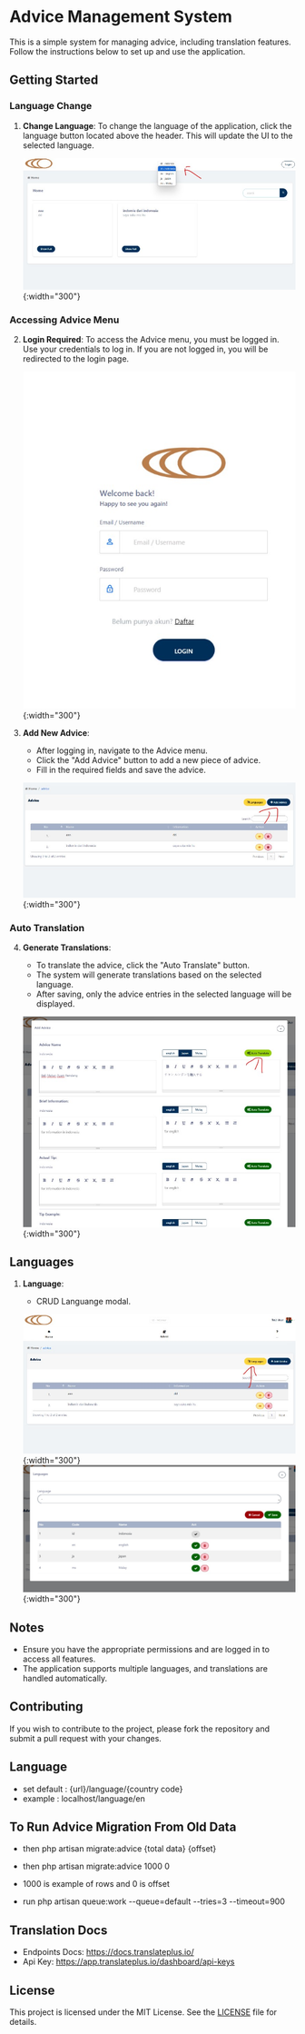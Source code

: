 # Advice Management System

This is a simple system for managing advice, including translation features. Follow the instructions below to set up and use the application.

## Getting Started

### Language Change

1. **Change Language**: To change the language of the application, click the language button located above the header. This will update the UI to the selected language.

    ![Change Language](public/assets/images/tutor/1.jpg){:width="300"}

### Accessing Advice Menu

2. **Login Required**: To access the Advice menu, you must be logged in. Use your credentials to log in. If you are not logged in, you will be redirected to the login page.

    ![Login](public/assets/images/tutor/2.jpg){:width="300"}

3. **Add New Advice**:

    - After logging in, navigate to the Advice menu.
    - Click the "Add Advice" button to add a new piece of advice.
    - Fill in the required fields and save the advice.

    ![Add Advice](public/assets/images/tutor/3.jpg){:width="300"}

### Auto Translation

4. **Generate Translations**:

    - To translate the advice, click the "Auto Translate" button.
    - The system will generate translations based on the selected language.
    - After saving, only the advice entries in the selected language will be displayed.

    ![Auto Translate](public/assets/images/tutor/4.jpg){:width="300"}

## Languages

1. **Language**:

    - CRUD Languange modal.

    ![Select Language](public/assets/images/tutor/5.jpg){:width="300"}
    ![Select Language](public/assets/images/tutor/6.jpg){:width="300"}

## Notes

-   Ensure you have the appropriate permissions and are logged in to access all features.
-   The application supports multiple languages, and translations are handled automatically.

## Contributing

If you wish to contribute to the project, please fork the repository and submit a pull request with your changes.

## Language

-   set default : {url}/language/{country code}
-   example : localhost/language/en

## To Run Advice Migration From Old Data

-   then php artisan migrate:advice {total data} {offset}
-   then php artisan migrate:advice 1000 0
-   1000 is example of rows and 0 is offset

-   run php artisan queue:work --queue=default --tries=3 --timeout=900

## Translation Docs

-   Endpoints Docs: https://docs.translateplus.io/
-   Api Key: https://app.translateplus.io/dashboard/api-keys

## License

This project is licensed under the MIT License. See the [LICENSE](LICENSE) file for details.
